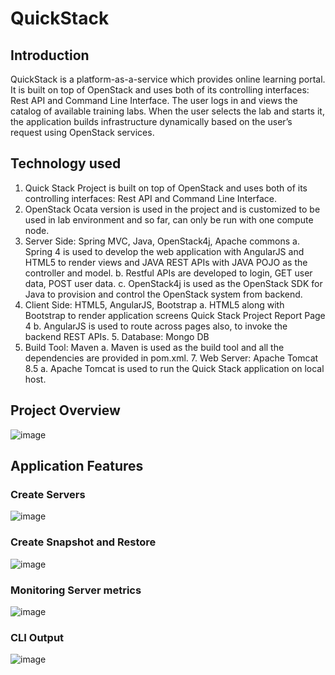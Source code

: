 # QuickStack

## Introduction
QuickStack is a platform-as-a-service which provides online learning portal. It is built on top of OpenStack and uses both of its controlling interfaces: Rest API and Command Line Interface. The user logs in and views the catalog of available training labs. When the user selects the lab and starts it, the application builds infrastructure dynamically based on the user’s request using OpenStack services.

## Technology used
1. Quick Stack Project is built on top of OpenStack and uses both of its controlling interfaces: Rest API and Command Line Interface.
2. OpenStack Ocata version is used in the project and is customized to be used in lab environment and so far, can only be run with one compute node.
3. Server Side: Spring MVC, Java, OpenStack4j, Apache commons
a. Spring 4 is used to develop the web application with AngularJS and HTML5 to render views and JAVA
REST APIs with JAVA POJO as the controller and model.
b. Restful APIs are developed to login, GET user data, POST user data.
c. OpenStack4j is used as the OpenStack SDK for Java to provision and control the OpenStack system
from backend.
4. Client Side: HTML5, AngularJS, Bootstrap
a. HTML5 along with Bootstrap to render application screens
Quick Stack Project Report
Page 4
b. AngularJS is used to route across pages also, to invoke the backend REST APIs. 5. Database: Mongo DB
6. Build Tool: Maven
a. Maven is used as the build tool and all the dependencies are provided in pom.xml. 7. Web Server: Apache Tomcat 8.5
a. Apache Tomcat is used to run the Quick Stack application on local host.


## Project Overview
![image](https://user-images.githubusercontent.com/32632834/42430559-e25a3a86-82f4-11e8-99ef-a7fec42ad418.png)

## Application Features

### Create Servers
![image](https://user-images.githubusercontent.com/32632834/42430792-4195f930-82f6-11e8-84fc-148a2e728cf5.png)

### Create Snapshot and Restore
![image](https://user-images.githubusercontent.com/32632834/42430613-1d59d1dc-82f5-11e8-90cb-d38a21e71c98.png)

### Monitoring Server metrics
![image](https://user-images.githubusercontent.com/32632834/42430651-5c06c3b8-82f5-11e8-872c-60c0b694e57d.png)

### CLI Output
![image](https://user-images.githubusercontent.com/32632834/42430639-4156d864-82f5-11e8-8bb6-0b4da8a476d0.png)



